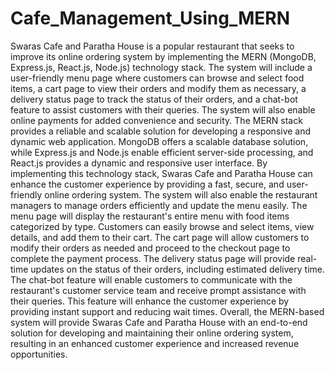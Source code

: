 # Cafe_Management_Using_MERN
Swaras Cafe and Paratha House is a popular restaurant that seeks to improve its online ordering system by implementing the MERN (MongoDB, Express.js, React.js, Node.js) technology stack. The system will include a user-friendly menu page where customers can browse and select food items, a cart page to view their orders and modify them as necessary, a delivery status page to track the status of their orders, and a chat-bot feature to assist customers with their queries. The system will also enable online payments for added convenience and security. The MERN stack provides a reliable and scalable solution for developing a responsive and dynamic web application. MongoDB offers a scalable database solution, while Express.js and Node.js enable efficient server-side processing, and React.js provides a dynamic and responsive user interface. By implementing this technology stack, Swaras Cafe and Paratha House can enhance the customer experience by providing a fast, secure, and user-friendly online ordering system. The system will also enable the restaurant managers to manage orders efficiently and update the menu easily. The menu page will display the restaurant's entire menu with food items categorized by type. Customers can easily browse and select items, view details, and add them to their cart. The cart page will allow customers to modify their orders as needed and proceed to the checkout page to complete the payment process. The delivery status page will provide real-time updates on the status of their orders, including estimated delivery time.
The chat-bot feature will enable customers to communicate with the restaurant's customer service team and receive prompt assistance with their queries. This feature will enhance the customer experience by providing instant support and reducing wait times.
Overall, the MERN-based system will provide Swaras Cafe and Paratha House with an end-to-end solution for developing and maintaining their online ordering system, resulting in an enhanced customer experience and increased revenue opportunities.

